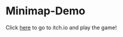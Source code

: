 # Minimap-Demo
Click [here](https://daniel-matan.itch.io/unity-minimap-demonstration) to go to itch.io and play the game!
